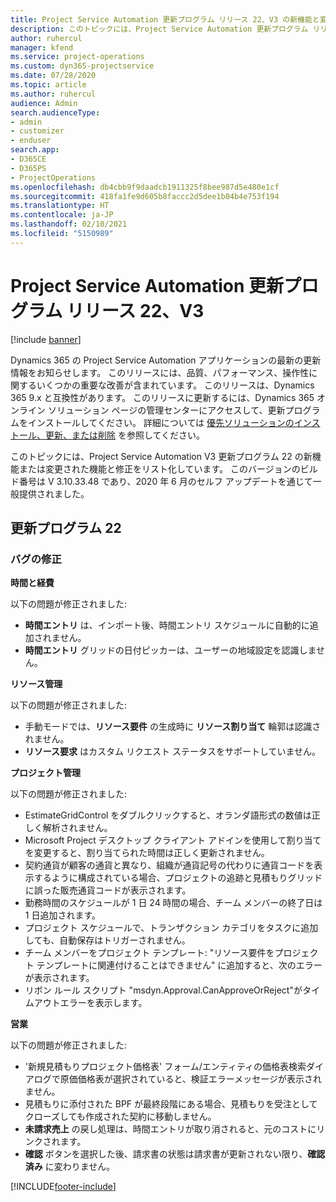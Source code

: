 ```yaml
---
title: Project Service Automation 更新プログラム リリース 22、V3 の新機能と変更点
description: このトピックには、Project Service Automation 更新プログラム リリース 22、V3 で利用可能な機能と修正をリスト化しています。
author: ruhercul
manager: kfend
ms.service: project-operations
ms.custom: dyn365-projectservice
ms.date: 07/28/2020
ms.topic: article
ms.author: ruhercul
audience: Admin
search.audienceType:
- admin
- customizer
- enduser
search.app:
- D365CE
- D365PS
- ProjectOperations
ms.openlocfilehash: db4cbb9f9daadcb1911325f8bee987d5e480e1cf
ms.sourcegitcommit: 418fa1fe9d605b8faccc2d5dee1b04b4e753f194
ms.translationtype: HT
ms.contentlocale: ja-JP
ms.lasthandoff: 02/10/2021
ms.locfileid: "5150989"
---
```

# <a name="project-service-automation-update-release-22-v3"></a>Project Service Automation 更新プログラム リリース 22、V3

[!include [banner](../includes/psa-now-project-operations.md)]

Dynamics 365 の Project Service Automation アプリケーションの最新の更新情報をお知らせします。 このリリースには、品質、パフォーマンス、操作性に関するいくつかの重要な改善が含まれています。 このリリースは、Dynamics 365 9.x と互換性があります。 このリリースに更新するには、Dynamics 365 オンライン ソリューション ページの管理センターにアクセスして、更新プログラムをインストールしてください。 詳細については [優先ソリューションのインストール、更新、または削除](https://docs.microsoft.com/power-platform/admin/install-remove-preferred-solution) を参照してください。

このトピックには、Project Service Automation V3 更新プログラム 22 の新機能または変更された機能と修正をリスト化しています。 このバージョンのビルド番号は V 3.10.33.48 であり、2020 年 6 月のセルフ アップデートを通じて一般提供されました。

## <a name="update-release-22"></a>更新プログラム 22

### <a name="bug-fixes"></a>バグの修正



**時間と経費**

以下の問題が修正されました:

- **時間エントリ** は、インポート後、時間エントリ スケジュールに自動的に追加されません。
- **時間エントリ** グリッドの日付ピッカーは、ユーザーの地域設定を認識しません。

**リソース管理**

以下の問題が修正されました:

- 手動モードでは、**リソース要件** の生成時に **リソース割り当て** 輪郭は認識されません。
- **リソース要求** はカスタム リクエスト ステータスをサポートしていません。

**プロジェクト管理**

以下の問題が修正されました:

- EstimateGridControl をダブルクリックすると、オランダ語形式の数値は正しく解析されません。
- Microsoft Project デスクトップ クライアント アドインを使用して割り当てを変更すると、割り当てられた時間は正しく更新されません。
- 契約通貨が顧客の通貨と異なり、組織が通貨記号の代わりに通貨コードを表示するように構成されている場合、プロジェクトの追跡と見積もりグリッドに誤った販売通貨コードが表示されます。
- 勤務時間のスケジュールが 1 日 24 時間の場合、チーム メンバーの終了日は 1 日追加されます。
- プロジェクト スケジュールで、トランザクション カテゴリをタスクに追加しても、自動保存はトリガーされません。
- チーム メンバーをプロジェクト テンプレート: "リソース要件をプロジェクト テンプレートに関連付けることはできません" に追加すると、次のエラーが表示されます。 
- リボン ルール スクリプト "msdyn.Approval.CanApproveOrReject"がタイムアウトエラーを表示します。

**営業**

以下の問題が修正されました:

- '新規見積もりプロジェクト価格表' フォーム/エンティティの価格表検索ダイアログで原価価格表が選択されていると、検証エラーメッセージが表示されません。
- 見積もりに添付された BPF が最終段階にある場合、見積もりを受注としてクローズしても作成された契約に移動しません。
- **未請求売上** の戻し処理は、時間エントリが取り消されると、元のコストにリンクされます。
- **確認** ボタンを選択した後、請求書の状態は請求書が更新されない限り、**確認済み** に変わりません。


[!INCLUDE[footer-include](../includes/footer-banner.md)]